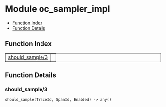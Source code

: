 

# Module oc_sampler_impl #
* [Function Index](#index)
* [Function Details](#functions)

<a name="index"></a>

## Function Index ##


<table width="100%" border="1" cellspacing="0" cellpadding="2" summary="function index"><tr><td valign="top"><a href="#should_sample-3">should_sample/3</a></td><td></td></tr></table>


<a name="functions"></a>

## Function Details ##

<a name="should_sample-3"></a>

### should_sample/3 ###

`should_sample(TraceId, SpanId, Enabled) -> any()`

